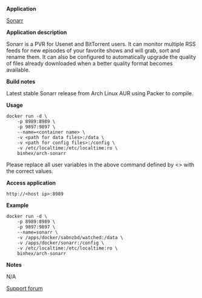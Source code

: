 **Application**

[Sonarr](https://sonarr.tv/)

**Application description**

Sonarr is a PVR for Usenet and BitTorrent users. It can monitor multiple RSS feeds for new episodes of your favorite shows and will grab, sort and rename them. It can also be configured to automatically upgrade the quality of files already downloaded when a better quality format becomes available.

**Build notes**

Latest stable Sonarr release from Arch Linux AUR using Packer to compile.

**Usage**
```
docker run -d \
	-p 8989:8989 \
	-p 9897:9897 \
	--name=<container name> \
	-v <path for data files>:/data \
	-v <path for config files>:/config \
	-v /etc/localtime:/etc/localtime:ro \
	binhex/arch-sonarr
```

Please replace all user variables in the above command defined by <> with the correct values.

**Access application**

`http://<host ip>:8989`

**Example**
```
docker run -d \
	-p 8989:8989 \
	-p 9897:9897 \
	--name=sonarr \
	-v /apps/docker/sabnzbd/watched:/data \
	-v /apps/docker/sonarr:/config \
	-v /etc/localtime:/etc/localtime:ro \
	binhex/arch-sonarr
```

**Notes**

N/A

[Support forum](http://lime-technology.com/forum/index.php?topic=38055.0)